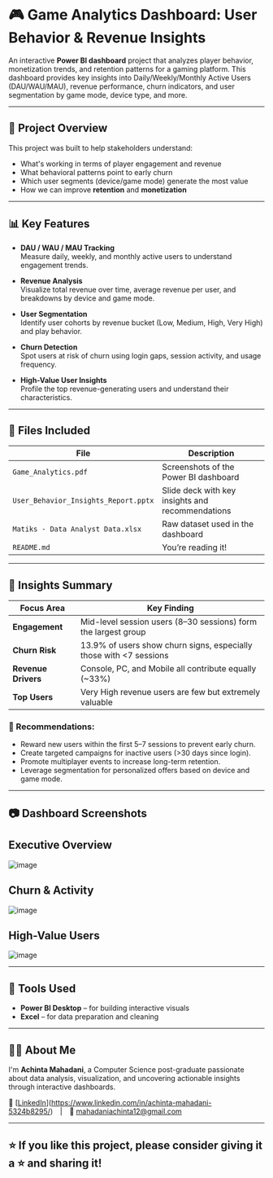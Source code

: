 # 🎮 Game Analytics Dashboard: User Behavior & Revenue Insights

An interactive **Power BI dashboard** project that analyzes player behavior, monetization trends, and retention patterns for a gaming platform. This dashboard provides key insights into Daily/Weekly/Monthly Active Users (DAU/WAU/MAU), revenue performance, churn indicators, and user segmentation by game mode, device type, and more.

---

## 📌 Project Overview

This project was built to help stakeholders understand:

- What's working in terms of player engagement and revenue
- What behavioral patterns point to early churn
- Which user segments (device/game mode) generate the most value
- How we can improve **retention** and **monetization**

---

## 📊 Key Features

- **DAU / WAU / MAU Tracking**  
  Measure daily, weekly, and monthly active users to understand engagement trends.

- **Revenue Analysis**  
  Visualize total revenue over time, average revenue per user, and breakdowns by device and game mode.

- **User Segmentation**  
  Identify user cohorts by revenue bucket (Low, Medium, High, Very High) and play behavior.

- **Churn Detection**  
  Spot users at risk of churn using login gaps, session activity, and usage frequency.

- **High-Value User Insights**  
  Profile the top revenue-generating users and understand their characteristics.

---

## 📁 Files Included

| File | Description |
|------|-------------|
| `Game_Analytics.pdf` | Screenshots of the Power BI dashboard |
| `User_Behavior_Insights_Report.pptx` | Slide deck with key insights and recommendations |
| `Matiks - Data Analyst Data.xlsx` | Raw dataset used in the dashboard |
| `README.md` | You’re reading it! |

---

## 🧠 Insights Summary

| Focus Area         | Key Finding |
|--------------------|-------------|
| **Engagement**      | Mid-level session users (8–30 sessions) form the largest group |
| **Churn Risk**      | 13.9% of users show churn signs, especially those with <7 sessions |
| **Revenue Drivers** | Console, PC, and Mobile all contribute equally (~33%) |
| **Top Users**       | Very High revenue users are few but extremely valuable |

### 📌 Recommendations:
- Reward new users within the first 5–7 sessions to prevent early churn.
- Create targeted campaigns for inactive users (>30 days since login).
- Promote multiplayer events to increase long-term retention.
- Leverage segmentation for personalized offers based on device and game mode.

---

## 📷 Dashboard Screenshots

## Executive Overview 
![image](https://github.com/user-attachments/assets/2cc9718d-de1f-4cab-8aac-344127921392)
## Churn & Activity
![image](https://github.com/user-attachments/assets/dffd6c19-71ee-4245-9ea5-ade60fbb9099)
## High-Value Users 
![image](https://github.com/user-attachments/assets/da161f17-1482-42cc-b161-ff7f8b9e93a2)




---

## 🚀 Tools Used

- **Power BI Desktop** – for building interactive visuals
- **Excel** – for data preparation and cleaning


---



## 🙋‍♂️ About Me

I'm **Achinta Mahadani**, a Computer Science post-graduate passionate about data analysis, visualization, and uncovering actionable insights through interactive dashboards.

🔗 [[LinkedIn](#)](https://www.linkedin.com/in/achinta-mahadani-5324b8295/) | 📧 mahadaniachinta12@gmail.com

---

## ⭐ If you like this project, please consider giving it a ⭐ and sharing it!
